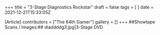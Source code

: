 +++
title = "3-Stage Diagnostics Rockstar"
draft = false
tags = [ ]
date = 2021-12-21T15:33:05Z

[Article]
contributors = ["The 64th Gamer"]
gallery = []
+++
##Showtape Scans / Images:##
<gallery>
diaddddg3.jpg|3-Stage DVD
</gallery>